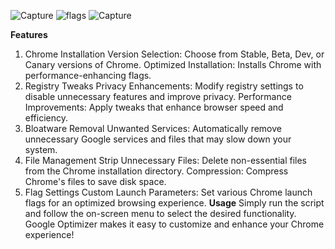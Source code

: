 ![Capture](https://github.com/user-attachments/assets/549264fe-c882-4c0c-a187-4391c162fc65)
![flags](https://github.com/user-attachments/assets/e5a84c71-edbc-4eb9-9cbf-15924bd194de)
![Capture]([https://github.com/user-attachments/assets/b201b43e-9558-4e25-b144-683a9078cdf7](https://github.com/TheSPEEDO/Google-Optimization-Batch/releases/tag/v3.0))


**Features**
1. Chrome Installation
Version Selection: Choose from Stable, Beta, Dev, or Canary versions of Chrome.
Optimized Installation: Installs Chrome with performance-enhancing flags.
2. Registry Tweaks
Privacy Enhancements: Modify registry settings to disable unnecessary features and improve privacy.
Performance Improvements: Apply tweaks that enhance browser speed and efficiency.
3. Bloatware Removal
Unwanted Services: Automatically remove unnecessary Google services and files that may slow down your system.
4. File Management
Strip Unnecessary Files: Delete non-essential files from the Chrome installation directory.
Compression: Compress Chrome's files to save disk space.
5. Flag Settings
Custom Launch Parameters: Set various Chrome launch flags for an optimized browsing experience.
**Usage**
Simply run the script and follow the on-screen menu to select the desired functionality. Google Optimizer makes it easy to customize and enhance your Chrome experience!
